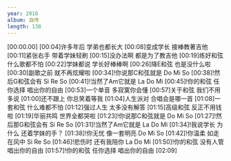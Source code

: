 ```yaml
---
year: 2016
album: 自传
length: 138
---
```

[00:00.00]
[00:04]许多年后 学弟也都长大
[00:08]变成学长 接棒教著吉他
[00:11]紧张右手 带着学妹轻刷
[00:15]没办法啊 都是为了教吉他
[00:19]练好和弦 什么歌都不怕
[00:22]学妹都说 学长好棒棒啊
[00:26]降E和弦 也是没什么啦
[00:30]副歌之前 就不再炫耀啦
[00:34]!你说那C和弦就是 Do Mi So
[00:38]!然后G和弦会有 Si Re So
[00:41]!当然了Am它就是 La Do Mi
[00:45]!你的和弦 任你选择 唱出你的自由
[00:53]一个单音 多寂寞你会懂
[00:57]关于和弦 我们不用多说
[01:00]还不跟上 你总笑着等我
[01:04]人生派对 合唱会是哪一首
[01:08]一套和弦 什么难都不怕
[01:12]强过人生 太多没有解答
[01:15]高级和弦 反正不用钱啦
[01:19]华丽共鸣 世界全都哭啦
[01:23]!你说那C和弦就是 Do Mi So
[01:27]!然后那G和弦会有 Si Re So
[01:31]!当然了Am它就是 La Do Mi
[01:34]!我说学长 为什么 还着学妹的手？
[01:38]!你无忧 像一套明亮 Do Mi So
[01:42]!你温柔 如走在风中 Si Re So
[01:46]!悲伤时 还有我陪你 La Do Mi
[01:50]!你的和弦 没有人管 唱出你的自由
[01:57]!你的和弦 任你选择 唱出你的自由
[02:09]